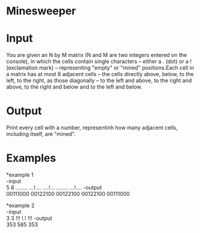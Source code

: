 # Minesweeper

# Input
You are given an N by M matrix (N and M are two integers entered on the console), in which the cells contain single characters – either a . (dot) or a ! (exclamation mark) – representing "empty" or "mined" positions.Each cell in a matrix has at most 8 adjacent cells – the cells directly above, below, to the left, to the right, as those diagonally – to the left and above, to the right and above, to the right and below and to the left and below.

# Output
Print every cell with a number, representinh how many adjacent cells, including itself, are "mined".

# Examples
*example 1  
-input   
5 8
........
...!....
....!...
........
...!....
-output  
00111000
00122100
00122100
00122100
00111000

*example 2  
-input  
3 3
!!!
!.!
!!!
-output  
353
585
353
